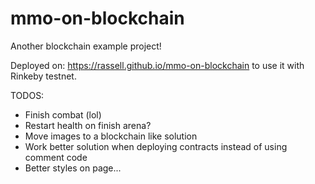 # mmo-on-blockchain

Another blockchain example project!

Deployed on: https://rassell.github.io/mmo-on-blockchain to use it with Rinkeby testnet.

TODOS:
 - Finish combat (lol)
 - Restart health on finish arena?
 - Move images to a blockchain like solution
 - Work better solution when deploying contracts instead of using comment code
 - Better styles on page...
